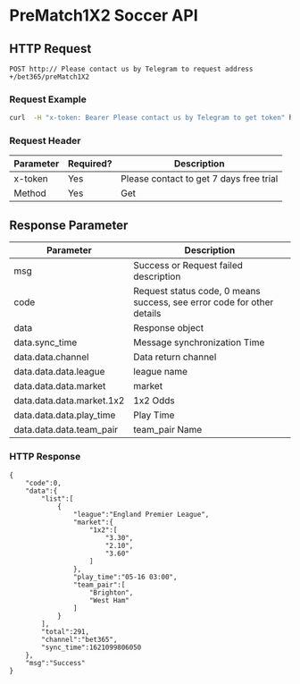 # PreMatch1X2 Soccer API


## HTTP Request 
```POST http:// Please contact us by Telegram to request address +/bet365/preMatch1X2```


### Request Example

```zsh
curl  -H "x-token: Bearer Please contact us by Telegram to get token" http:// request address +/bet365/preMatch1X2
```
###  Request Header

| Parameter | Required? | Description |
| --------   | ----- | ---- |
| x-token | Yes |Please contact to get 7 days free trial|
| Method | Yes | Get|

## Response Parameter

|Parameter| Description |
| --------|-----|
| msg |Success or Request failed description|
| code |Request status code, 0 means success, see error code for other details|
| data |Response object|
| data.sync_time |Message synchronization Time|
| data.data.channel |Data return channel|
| data.data.data.league |league name|
| data.data.data.market | market |
| data.data.data.market.1x2 | 1x2 Odds |
| data.data.data.play_time |Play Time|
| data.data.data.team_pair |team_pair Name|

### HTTP Response

```
{
    "code":0,
    "data":{
        "list":[
            {
                "league":"England Premier League",
                "market":{
                    "1x2":[
                        "3.30",
                        "2.10",
                        "3.60"
                    ]
                },
                "play_time":"05-16 03:00",
                "team_pair":[
                    "Brighton",
                    "West Ham"
                ]
            }
        ],
        "total":291,
        "channel":"bet365",
        "sync_time":1621099806050
    },
    "msg":"Success"
}
```